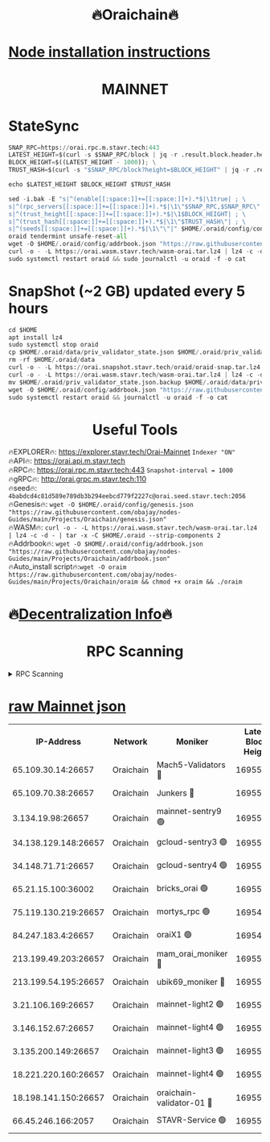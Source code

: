 <h1 align="center"> 🔥Oraichain🔥</h1>

[Node installation instructions](https://github.com/obajay/nodes-Guides/tree/main/Projects/Oraichain)
=
<h1 align="center"> MAINNET</h1>

# StateSync
```python
SNAP_RPC=https://orai.rpc.m.stavr.tech:443
LATEST_HEIGHT=$(curl -s $SNAP_RPC/block | jq -r .result.block.header.height); \
BLOCK_HEIGHT=$((LATEST_HEIGHT - 1000)); \
TRUST_HASH=$(curl -s "$SNAP_RPC/block?height=$BLOCK_HEIGHT" | jq -r .result.block_id.hash)

echo $LATEST_HEIGHT $BLOCK_HEIGHT $TRUST_HASH

sed -i.bak -E "s|^(enable[[:space:]]+=[[:space:]]+).*$|\1true| ; \
s|^(rpc_servers[[:space:]]+=[[:space:]]+).*$|\1\"$SNAP_RPC,$SNAP_RPC\"| ; \
s|^(trust_height[[:space:]]+=[[:space:]]+).*$|\1$BLOCK_HEIGHT| ; \
s|^(trust_hash[[:space:]]+=[[:space:]]+).*$|\1\"$TRUST_HASH\"| ; \
s|^(seeds[[:space:]]+=[[:space:]]+).*$|\1\"\"|" $HOME/.oraid/config/config.toml
oraid tendermint unsafe-reset-all
wget -O $HOME/.oraid/config/addrbook.json "https://raw.githubusercontent.com/obajay/nodes-Guides/main/Projects/Oraichain/addrbook.json"
curl -o - -L https://orai.wasm.stavr.tech/wasm-orai.tar.lz4 | lz4 -c -d - | tar -x -C $HOME/.oraid --strip-components 2
sudo systemctl restart oraid && sudo journalctl -u oraid -f -o cat
```
# SnapShot (~2 GB) updated every 5 hours
```python
cd $HOME
apt install lz4
sudo systemctl stop oraid
cp $HOME/.oraid/data/priv_validator_state.json $HOME/.oraid/priv_validator_state.json.backup
rm -rf $HOME/.oraid/data
curl -o - -L https://orai.snapshot.stavr.tech/oraid/oraid-snap.tar.lz4 | lz4 -c -d - | tar -x -C $HOME/.oraid --strip-components 2
curl -o - -L https://orai.wasm.stavr.tech/wasm-orai.tar.lz4 | lz4 -c -d - | tar -x -C $HOME/.oraid --strip-components 2
mv $HOME/.oraid/priv_validator_state.json.backup $HOME/.oraid/data/priv_validator_state.json
wget -O $HOME/.oraid/config/addrbook.json "https://raw.githubusercontent.com/obajay/nodes-Guides/main/Projects/Oraichain/addrbook.json"
sudo systemctl restart oraid && journalctl -u oraid -f -o cat
```

 <h1 align="center"> Useful Tools</h1>

🔥EXPLORER🔥:     https://explorer.stavr.tech/Orai-Mainnet        `Indexer "ON"` \
🔥API🔥:          https://orai.api.m.stavr.tech \
🔥RPC🔥:          https://orai.rpc.m.stavr.tech:443              `Snapshot-interval = 1000` \
🔥gRPC🔥:         http://orai.grpc.m.stavr.tech:110 \
🔥seed🔥:      `4babdcd4c81d589e789db3b294eebcd779f2227c@orai.seed.stavr.tech:2056` \
🔥Genesis🔥:   `wget -O $HOME/.oraid/config/genesis.json "https://raw.githubusercontent.com/obajay/nodes-Guides/main/Projects/Oraichain/genesis.json"` \
🔥WASM🔥:      `curl -o - -L https://orai.wasm.stavr.tech/wasm-orai.tar.lz4 | lz4 -c -d - | tar -x -C $HOME/.oraid --strip-components 2` \
🔥Addrbook🔥:  `wget -O $HOME/.oraid/config/addrbook.json "https://raw.githubusercontent.com/obajay/nodes-Guides/main/Projects/Oraichain/addrbook.json"` \
🔥Auto_install script🔥:`wget -O oraim https://raw.githubusercontent.com/obajay/nodes-Guides/main/Projects/Oraichain/oraim && chmod +x oraim && ./oraim`

🔥[Decentralization Info](https://github.com/obajay/StateSync-snapshots/tree/main/Projects/Oraichain/Decentralization)🔥
=
<h1 align="center"> RPC Scanning</h1>

<details>
<summary>RPC Scanning</summary>

<h2 align="center"> We scan nodes in real time every 4 hours. And we provide the final result of RPC endpoints.
We cannot influence the operation of these nodes in any way. </h2>


```python
If Voting Power is higher than 0 --> then the Node is a validator of the network and may be subject to attack and be a potential threat to the chain.
```
```python
We marked such validators with a red symbol
```

</details>

[raw Mainnet json](https://rpc-check.oraim.stavr.tech/oraim/rpc-oraim-result.json)
=


<table><tr><th>IP-Address</th><th>Network</th><th>Moniker</th><th>Latest Block Height</th><th>Earliest Block Height</th><th>Catching Up</th><th>Tx Index</th><th>Voting Power</th><th>Scan Time</th></tr><tr><td>65.109.30.14:26657</td><td>Oraichain</td><td>Mach5-Validators 🔴</td><td>16955577</td><td>0</td><td>False</td><td>off</td><td>212</td><td>2024-03-25T13:05:27.032784838UTC</td></tr><tr><td>65.109.70.38:26657</td><td>Oraichain</td><td>Junkers 🔴</td><td>16955587</td><td>0</td><td>False</td><td>off</td><td>196417</td><td>2024-03-25T13:05:40.468900570UTC</td></tr><tr><td>3.134.19.98:26657</td><td>Oraichain</td><td>mainnet-sentry9 🟢</td><td>16955552</td><td>1</td><td>False</td><td>on</td><td>0</td><td>2024-03-25T13:04:57.849501433UTC</td></tr><tr><td>34.138.129.148:26657</td><td>Oraichain</td><td>gcloud-sentry3 🟢</td><td>16955568</td><td>1</td><td>False</td><td>on</td><td>0</td><td>2024-03-25T13:05:14.861533570UTC</td></tr><tr><td>34.148.71.71:26657</td><td>Oraichain</td><td>gcloud-sentry4 🟢</td><td>16955572</td><td>1</td><td>False</td><td>on</td><td>0</td><td>2024-03-25T13:05:20.201997463UTC</td></tr><tr><td>65.21.15.100:36002</td><td>Oraichain</td><td>bricks_orai 🟢</td><td>16955579</td><td>15848470</td><td>False</td><td>on</td><td>0</td><td>2024-03-25T13:05:31.655078132UTC</td></tr><tr><td>75.119.130.219:26657</td><td>Oraichain</td><td>mortys_rpc 🟢</td><td>16954348</td><td>15960001</td><td>False</td><td>on</td><td>0</td><td>2024-03-25T13:05:20.509106259UTC</td></tr><tr><td>84.247.183.4:26657</td><td>Oraichain</td><td>oraiX1 🟢</td><td>16954045</td><td>16177601</td><td>False</td><td>on</td><td>0</td><td>2024-03-25T13:05:34.029572271UTC</td></tr><tr><td>213.199.49.203:26657</td><td>Oraichain</td><td>mam_orai_moniker 🔴</td><td>16955546</td><td>16268001</td><td>False</td><td>on</td><td>8</td><td>2024-03-25T13:04:51.038009882UTC</td></tr><tr><td>213.199.54.195:26657</td><td>Oraichain</td><td>ubik69_moniker 🔴</td><td>16955532</td><td>16400001</td><td>False</td><td>on</td><td>1830</td><td>2024-03-25T13:04:31.727990304UTC</td></tr><tr><td>3.21.106.169:26657</td><td>Oraichain</td><td>mainnet-light2 🟢</td><td>16955546</td><td>16436001</td><td>False</td><td>on</td><td>0</td><td>2024-03-25T13:04:50.745448693UTC</td></tr><tr><td>3.146.152.67:26657</td><td>Oraichain</td><td>mainnet-light4 🟢</td><td>16955553</td><td>16436001</td><td>False</td><td>on</td><td>0</td><td>2024-03-25T13:04:58.554962195UTC</td></tr><tr><td>3.135.200.149:26657</td><td>Oraichain</td><td>mainnet-light3 🟢</td><td>16955559</td><td>16436001</td><td>False</td><td>on</td><td>0</td><td>2024-03-25T13:05:05.407607077UTC</td></tr><tr><td>18.221.220.160:26657</td><td>Oraichain</td><td>mainnet-light4 🟢</td><td>16955563</td><td>16588001</td><td>False</td><td>on</td><td>0</td><td>2024-03-25T13:05:10.129892248UTC</td></tr><tr><td>18.198.141.150:26657</td><td>Oraichain</td><td>oraichain-validator-01 🔴</td><td>16955577</td><td>16650390</td><td>False</td><td>on</td><td>32574</td><td>2024-03-25T13:05:27.269117490UTC</td></tr><tr><td>66.45.246.166:2057</td><td>Oraichain</td><td>STAVR-Service 🟢</td><td>16955547</td><td>16949001</td><td>False</td><td>on</td><td>0</td><td>2024-03-25T13:05:19.565567911UTC</td></tr></table>
